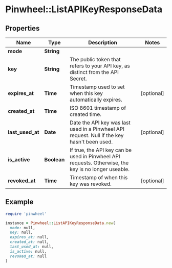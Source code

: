 # Pinwheel::ListAPIKeyResponseData

## Properties

| Name | Type | Description | Notes |
| ---- | ---- | ----------- | ----- |
| **mode** | **String** |  |  |
| **key** | **String** | The public token that refers to your API key, as distinct from the API Secret. |  |
| **expires_at** | **Time** | Timestamp used to set when this key automatically expires. | [optional] |
| **created_at** | **Time** | ISO 8601 timestamp of created time. |  |
| **last_used_at** | **Date** | Date the API key was last used in a Pinwheel API request. Null if the key hasn&#39;t been used. | [optional] |
| **is_active** | **Boolean** | If true, the API key can be used in Pinwheel API requests. Otherwise, the key is no longer useable. |  |
| **revoked_at** | **Time** | Timestamp of when this key was revoked. | [optional] |

## Example

```ruby
require 'pinwheel'

instance = Pinwheel::ListAPIKeyResponseData.new(
  mode: null,
  key: null,
  expires_at: null,
  created_at: null,
  last_used_at: null,
  is_active: null,
  revoked_at: null
)
```

